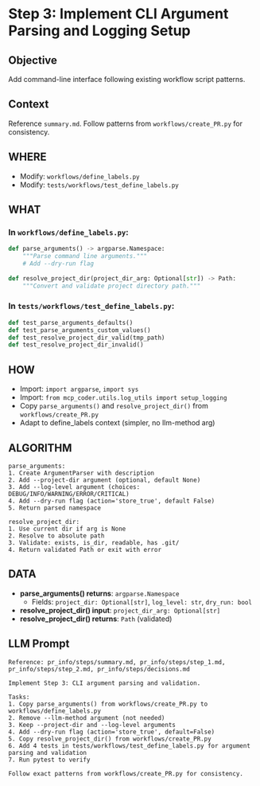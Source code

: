 # Step 3: Implement CLI Argument Parsing and Logging Setup

## Objective
Add command-line interface following existing workflow script patterns.

## Context
Reference `summary.md`. Follow patterns from `workflows/create_PR.py` for consistency.

## WHERE
- Modify: `workflows/define_labels.py`
- Modify: `tests/workflows/test_define_labels.py`

## WHAT

### In `workflows/define_labels.py`:
```python
def parse_arguments() -> argparse.Namespace:
    """Parse command line arguments."""
    # Add --dry-run flag
    
def resolve_project_dir(project_dir_arg: Optional[str]) -> Path:
    """Convert and validate project directory path."""
```

### In `tests/workflows/test_define_labels.py`:
```python
def test_parse_arguments_defaults()
def test_parse_arguments_custom_values()
def test_resolve_project_dir_valid(tmp_path)
def test_resolve_project_dir_invalid()
```

## HOW
- Import: `import argparse`, `import sys`
- Import: `from mcp_coder.utils.log_utils import setup_logging`
- Copy `parse_arguments()` and `resolve_project_dir()` from `workflows/create_PR.py`
- Adapt to define_labels context (simpler, no llm-method arg)

## ALGORITHM
```
parse_arguments:
1. Create ArgumentParser with description
2. Add --project-dir argument (optional, default None)
3. Add --log-level argument (choices: DEBUG/INFO/WARNING/ERROR/CRITICAL)
4. Add --dry-run flag (action='store_true', default False)
5. Return parsed namespace

resolve_project_dir:
1. Use current dir if arg is None
2. Resolve to absolute path
3. Validate: exists, is_dir, readable, has .git/
4. Return validated Path or exit with error
```

## DATA
- **parse_arguments() returns**: `argparse.Namespace`
  - Fields: `project_dir: Optional[str]`, `log_level: str`, `dry_run: bool`
- **resolve_project_dir() input**: `project_dir_arg: Optional[str]`
- **resolve_project_dir() returns**: `Path` (validated)

## LLM Prompt
```
Reference: pr_info/steps/summary.md, pr_info/steps/step_1.md, pr_info/steps/step_2.md, pr_info/steps/decisions.md

Implement Step 3: CLI argument parsing and validation.

Tasks:
1. Copy parse_arguments() from workflows/create_PR.py to workflows/define_labels.py
2. Remove --llm-method argument (not needed)
3. Keep --project-dir and --log-level arguments
4. Add --dry-run flag (action='store_true', default=False)
5. Copy resolve_project_dir() from workflows/create_PR.py
6. Add 4 tests in tests/workflows/test_define_labels.py for argument parsing and validation
7. Run pytest to verify

Follow exact patterns from workflows/create_PR.py for consistency.
```
